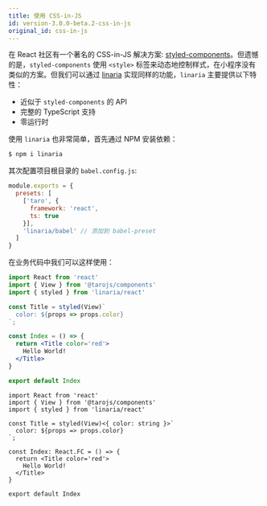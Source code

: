 ```yaml
---
title: 使用 CSS-in-JS
id: version-3.0.0-beta.2-css-in-js
original_id: css-in-js
---
```


在 React 社区有一个著名的 CSS-in-JS 解决方案: [styled-components](https://github.com/styled-components/styled-components)。但遗憾的是，`styled-components` 使用 `<style>` 标签来动态地控制样式，在小程序没有类似的方案。但我们可以通过 [linaria](https://github.com/callstack/linaria) 实现同样的功能，`linaria` 主要提供以下特性：

* 近似于 `styled-components` 的 API
* 完整的 TypeScript 支持
* 零运行时

使用 `linaria` 也非常简单，首先通过 NPM 安装依赖：

```bash
$ npm i linaria
```

其次配置项目根目录的 `babel.config.js`:

```js
module.exports = {
  presets: [
    ['taro', {
      framework: 'react',
      ts: true
    }],
    'linaria/babel' // 添加到 babel-preset
  ]
}
```

在业务代码中我们可以这样使用：

<!--DOCUSAURUS_CODE_TABS-->

<!--JavaScript-->

```jsx
import React from 'react'
import { View } from '@tarojs/components'
import { styled } from 'linaria/react'

const Title = styled(View)`
  color: ${props => props.color}
`;

const Index = () => {
  return <Title color='red'>
    Hello World!
  </Title>
}

export default Index
```
<!--TypeScript-->

```tsx
import React from 'react'
import { View } from '@tarojs/components'
import { styled } from 'linaria/react'

const Title = styled(View)<{ color: string }>`
  color: ${props => props.color}
`;

const Index: React.FC = () => {
  return <Title color='red'>
    Hello World!
  </Title>
}

export default Index
```

<!--END_DOCUSAURUS_CODE_TABS-->
